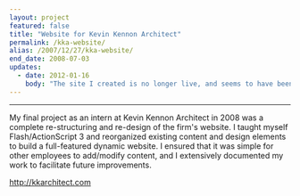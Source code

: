 ```yaml
---
layout: project
featured: false
title: "Website for Kevin Kennon Architect"
permalink: /kka-website/
alias: /2007/12/27/kka-website/
end_date: 2008-07-03
updates:
  - date: 2012-01-16
    body: "The site I created is no longer live, and seems to have been rewritten without Flash, which was probably a good decision in the long term :)"
---
```

---
My final project as an intern at Kevin Kennon Architect in 2008 was a complete re-structuring and re-design of the firm's website. I taught myself Flash/ActionScript 3 and reorganized existing content and design elements to build a full-featured dynamic website. I ensured that it was simple for other employees to add/modify content, and I extensively documented my work to facilitate future improvements.

<http://kkarchitect.com>
